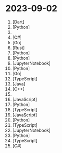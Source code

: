 # 2023-09-02

1. [](https://github.comundefined "AIdea 是一款支持 GPT 以及国产大语言模型通义千问、文心一言等，支持 Stable Diffusion 文生图、图生图、 SDXL1.0、超分辨率、图片上色的全能型 APP。") [Dart]
2. [](https://github.comundefined "Implementation of Nougat Neural Optical Understanding for Academic Documents") [Python]
3. [](https://github.comundefined "MagicEdit: High-Fidelity Temporally Coherent Video Editing") 
4. [](https://github.comundefined "This repository has examples of broken patterns in ASP.NET Core applications") [C#]
5. [](https://github.comundefined "Send push notifications to your phone or desktop using PUT/POST") [Go]
6. [](https://github.comundefined "“连续六年成为全世界最受喜爱的语言，无 GC 也无需手动内存管理、极高的性能和安全性、过程/OO/函数式编程、优秀的包管理、JS 未来基石 — 工作之余的第二语言来试试 Rust 吧。<<Rust语言圣经>>拥有全面且深入的讲解、生动贴切的示例、德芙般丝滑的内容，甚至还有JS程序员关注的 WASM 和 Deno 等专题。这可能是目前最用心的 Rust 中文学习教程 / Book") [Rust]
7. [](https://github.comundefined "A collective list of free APIs") [Python]
8. [](https://github.comundefined "Vcenter综合渗透利用工具包 | Vcenter Comprehensive Penetration and Exploitation Toolkit") [Python]
9. [](https://github.comundefined "The image prompt adapter is designed to enable a pretrained text-to-image diffusion model to generate images with image prompt.") [JupyterNotebook]
10. [](https://github.comundefined "分享 GitHub 上有趣、入门级的开源项目。Share interesting, entry-level open source projects on GitHub.") [Python]
11. [](https://github.comundefined "CasaOS - A simple, easy-to-use, elegant open-source Personal Cloud system.") [Go]
12. [](https://github.comundefined "🔥 The open-source notification infrastructure with fully functional embedded notification center 🚀🚀") [TypeScript]
13. [](https://github.comundefined "Ghidra is a software reverse engineering (SRE) framework") [Java]
14. [](https://github.comundefined "Protocol Buffers - Google's data interchange format") [C++]
15. [](https://github.comundefined "A collection of inspiring lists, manuals, cheatsheets, blogs, hacks, one-liners, cli/web tools and more.") 
16. [](https://github.comundefined "Scalene: a high-performance, high-precision CPU, GPU, and memory profiler for Python with AI-powered optimization proposals") [JavaScript]
17. [](https://github.comundefined "Linux, Jenkins, AWS, SRE, Prometheus, Docker, Python, Ansible, Git, Kubernetes, Terraform, OpenStack, SQL, NoSQL, Azure, GCP, DNS, Elastic, Network, Virtualization. DevOps Interview Questions") [Python]
18. [](https://github.comundefined "Smart, Fast and Extensible Build System") [TypeScript]
19. [](https://github.comundefined "Short code snippets for all your development needs") [JavaScript]
20. [](https://github.comundefined "Stable Diffusion web UI") [Python]
21. [](https://github.comundefined "Open Source Creator Documentation") [TypeScript]
22. [](https://github.comundefined "") [JupyterNotebook]
23. [](https://github.comundefined "ALL IN ONE Hacking Tool For Hackers") [Python]
24. [](https://github.comundefined "The all-in-one web framework designed for speed. ⭐️ Star to support our work!") [TypeScript]
25. [](https://github.comundefined "Integrate cutting-edge LLM technology quickly and easily into your apps") [C#]
